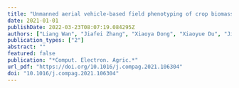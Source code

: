 ```yaml
---
title: "Unmanned aerial vehicle-based field phenotyping of crop biomass using growth traits retrieved from PROSAIL model"
date: 2021-01-01
publishDate: 2022-03-23T08:07:19.084295Z
authors: ["Liang Wan", "Jiafei Zhang", "Xiaoya Dong", "Xiaoyue Du", "Jiangpeng Zhu", "Dawei Sun", "Yufei Liu", "Yong He", "Haiyan Cen"]
publication_types: ["2"]
abstract: ""
featured: false
publication: "*Comput. Electron. Agric.*"
url_pdf: "https://doi.org/10.1016/j.compag.2021.106304"
doi: "10.1016/j.compag.2021.106304"
---
```


